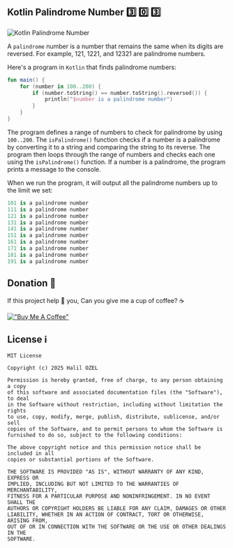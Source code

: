 ## Kotlin Palindrome Number 3️⃣ 0️⃣ 3️⃣

![Kotlin Palindrome Number](https://inoxoft.com/wp-content/uploads/2018/12/Reasons-why-Kotlin-is-the-best-programming-language-for-Android-developers@3x-100-1.jpg)

A `palindrome` number is a number that remains the same when its digits are reversed. 
For example, 121, 1221, and 12321 are palindrome numbers.

Here's a program in `Kotlin` that finds palindrome numbers:

```kotlin
fun main() {
    for (number in 100..200) {
        if (number.toString() == number.toString().reversed()) {
            println("$number is a palindrome number")
        }
    }
}
```
The program defines a range of numbers to check for palindrome by using `100..200`. The `isPalindrome()` function checks if a number is a palindrome by converting it to a string and comparing the string to its reverse. The program then loops through the range of numbers and checks each one using the `isPalindrome()` function. If a number is a palindrome, the program prints a message to the console.

When we run the program, it will output all the palindrome numbers up to the limit we set:

```kotlin
101 is a palindrome number
111 is a palindrome number
121 is a palindrome number
131 is a palindrome number
141 is a palindrome number
151 is a palindrome number
161 is a palindrome number
171 is a palindrome number
181 is a palindrome number
191 is a palindrome number
```

## Donation 💸

If this project help 💁 you, Can you give me a cup of coffee? ☕

[!["Buy Me A Coffee"](https://www.buymeacoffee.com/assets/img/custom_images/orange_img.png)](https://www.buymeacoffee.com/halilozel1903)

## License ℹ️
```
MIT License

Copyright (c) 2025 Halil OZEL

Permission is hereby granted, free of charge, to any person obtaining a copy
of this software and associated documentation files (the "Software"), to deal
in the Software without restriction, including without limitation the rights
to use, copy, modify, merge, publish, distribute, sublicense, and/or sell
copies of the Software, and to permit persons to whom the Software is
furnished to do so, subject to the following conditions:

The above copyright notice and this permission notice shall be included in all
copies or substantial portions of the Software.

THE SOFTWARE IS PROVIDED "AS IS", WITHOUT WARRANTY OF ANY KIND, EXPRESS OR
IMPLIED, INCLUDING BUT NOT LIMITED TO THE WARRANTIES OF MERCHANTABILITY,
FITNESS FOR A PARTICULAR PURPOSE AND NONINFRINGEMENT. IN NO EVENT SHALL THE
AUTHORS OR COPYRIGHT HOLDERS BE LIABLE FOR ANY CLAIM, DAMAGES OR OTHER
LIABILITY, WHETHER IN AN ACTION OF CONTRACT, TORT OR OTHERWISE, ARISING FROM,
OUT OF OR IN CONNECTION WITH THE SOFTWARE OR THE USE OR OTHER DEALINGS IN THE
SOFTWARE.
```